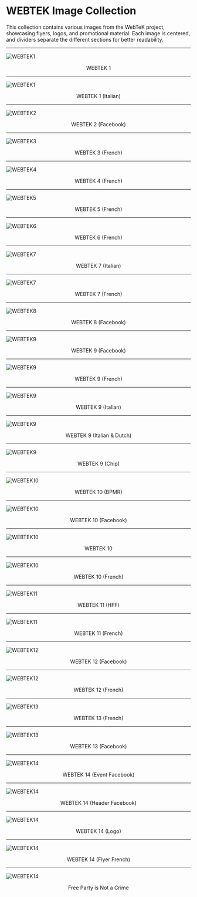 # WEBTEK Image Collection

This collection contains various images from the WebTeK project, showcasing flyers, logos, and promotional material. Each image is centered, and dividers separate the different sections for better readability.

---

![WEBTEK1](https://github.com/fabriziosalmi/webtek/blob/master/img/webtek1.jpg)
<center>WEBTEK 1</center>

---

![WEBTEK1](https://github.com/fabriziosalmi/webtek/blob/master/img/webtek_1_it.jpg)
<center>WEBTEK 1 (Italian)</center>

---

![WEBTEK2](https://github.com/fabriziosalmi/webtek/blob/master/img/webtek_2_fb.jpg)
<center>WEBTEK 2 (Facebook)</center>

---

![WEBTEK3](https://github.com/fabriziosalmi/webtek/blob/master/img/webtek_3_fr.jpg)
<center>WEBTEK 3 (French)</center>

---

![WEBTEK4](https://github.com/fabriziosalmi/webtek/blob/master/img/webtek_4_fr.jpg)
<center>WEBTEK 4 (French)</center>

---

![WEBTEK5](https://github.com/fabriziosalmi/webtek/blob/master/img/webtek_5_fr.jpg)
<center>WEBTEK 5 (French)</center>

---

![WEBTEK6](https://github.com/fabriziosalmi/webtek/blob/master/img/webtek_6_fr.jpg)
<center>WEBTEK 6 (French)</center>

---

![WEBTEK7](https://github.com/fabriziosalmi/webtek/blob/master/img/webtek_7_it.jpg)
<center>WEBTEK 7 (Italian)</center>


---

![WEBTEK7](https://github.com/fabriziosalmi/webtek/blob/master/img/webtek7_fr.jpg)
<center>WEBTEK 7 (French)</center>

---

![WEBTEK8](https://github.com/fabriziosalmi/webtek/blob/master/img/webtek_8_fb.jpg)
<center>WEBTEK 8 (Facebook)</center>

---

![WEBTEK9](https://github.com/fabriziosalmi/webtek/blob/master/img/webtek_9_fb.jpg)
<center>WEBTEK 9 (Facebook)</center>

---

![WEBTEK9](https://github.com/fabriziosalmi/webtek/blob/master/img/webtek_9_fr.jpg)
<center>WEBTEK 9 (French)</center>

---

![WEBTEK9](https://github.com/fabriziosalmi/webtek/blob/master/img/webtek_9_it.jpg)
<center>WEBTEK 9 (Italian)</center>

---

![WEBTEK9](https://github.com/fabriziosalmi/webtek/blob/master/img/webtek_9_itnl.jpg)
<center>WEBTEK 9 (Italian & Dutch)</center>

---

![WEBTEK9](https://github.com/fabriziosalmi/webtek/blob/master/img/webtek-9_chip.jpg)
<center>WEBTEK 9 (Chip)</center>

---

![WEBTEK10](https://github.com/fabriziosalmi/webtek/blob/master/img/webtek_10_bpmr.jpg)
<center>WEBTEK 10 (BPMR)</center>

---

![WEBTEK10](https://github.com/fabriziosalmi/webtek/blob/master/img/webtek_10_fb.jpg)
<center>WEBTEK 10 (Facebook)</center>

---

![WEBTEK10](https://github.com/fabriziosalmi/webtek/blob/master/img/webtek10.jpg)
<center>WEBTEK 10</center>

---

![WEBTEK10](https://github.com/fabriziosalmi/webtek/blob/master/img/webtek10_fr.jpg)
<center>WEBTEK 10 (French)</center>

---

![WEBTEK11](https://github.com/fabriziosalmi/webtek/blob/master/img/webtek_11_hff.jpg)
<center>WEBTEK 11 (HFF)</center>

---

![WEBTEK11](https://github.com/fabriziosalmi/webtek/blob/master/img/webtek-11-fr.jpg)
<center>WEBTEK 11 (French)</center>

---

![WEBTEK12](https://github.com/fabriziosalmi/webtek/blob/master/img/webtek_12_fb.jpg)
<center>WEBTEK 12 (Facebook)</center>

---

![WEBTEK12](https://github.com/fabriziosalmi/webtek/blob/master/img/webtek12_fr.jpg)
<center>WEBTEK 12 (French)</center>

---

![WEBTEK13](https://github.com/fabriziosalmi/webtek/blob/master/img/webtek13_fr.jpg)
<center>WEBTEK 13 (French)</center>

---

![WEBTEK13](https://github.com/fabriziosalmi/webtek/blob/master/img/webtek_13_fb.jpg)
<center>WEBTEK 13 (Facebook)</center>

---

![WEBTEK14](https://github.com/fabriziosalmi/webtek/blob/master/img/webtek_event_fb.jpg)
<center>WEBTEK 14 (Event Facebook)</center>

---

![WEBTEK14](https://github.com/fabriziosalmi/webtek/blob/master/img/webtek_header_fb.png)
<center>WEBTEK 14 (Header Facebook)</center>

---

![WEBTEK14](https://github.com/fabriziosalmi/webtek/blob/master/img/webtek_logo.jpeg)
<center>WEBTEK 14 (Logo)</center>

---

![WEBTEK14](https://github.com/fabriziosalmi/webtek/blob/master/img/flyer_webtek_14_fr.jpg)
<center>WEBTEK 14 (Flyer French)</center>

---

![WEBTEK14](https://github.com/fabriziosalmi/webtek/blob/master/img/freepartyisnotacrime.jpg)
<center>Free Party is Not a Crime</center>


